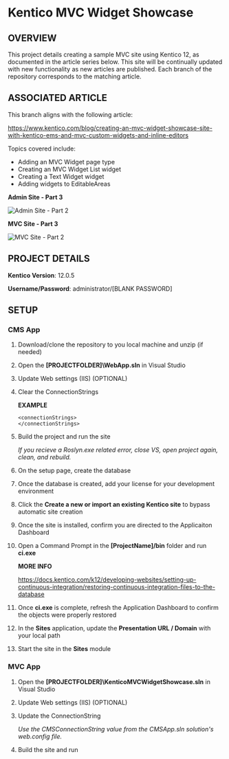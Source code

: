 # Kentico MVC Widget Showcase

## OVERVIEW
This project details creating a sample MVC site using Kentico 12, as documented in the article series below. This site will be continually updated with new functionality as new articles are published. Each branch of the repository corresponds to the matching article. 

## ASSOCIATED ARTICLE
This branch aligns with the following article: 

https://www.kentico.com/blog/creating-an-mvc-widget-showcase-site-with-kentico-ems-and-mvc-custom-widgets-and-inline-editors

Topics covered include:
- Adding an MVC Widget page type
- Creating an MVC Widget List widget
- Creating a Text Widget widget
- Adding widgets to EditableAreas

**Admin Site - Part 3**

![Admin Site - Part 2](https://www.kentico.com/getattachment/532d88d5-3719-45b1-ae56-8711ad44f2b0/Demo4.png?lang=en-US&width=700&height=478)

**MVC Site - Part 3**

![MVC Site - Part 2](https://www.kentico.com/getattachment/2ebad391-3495-40fe-b4ef-32698d590b40/Demo1.png?lang=en-US&width=700&height=477)


## PROJECT DETAILS

**Kentico Version**: 12.0.5

**Username/Password**: administrator/[BLANK PASSWORD]

## SETUP
### CMS App
1. Download/clone the repository to you local machine and unzip (if needed)

2. Open the **[PROJECTFOLDER]\WebApp.sln** in Visual Studio

3. Update Web settings (IIS) (OPTIONAL)

4. Clear the ConnectionStrings

   **EXAMPLE**
   ```
   <connectionStrings>
   </connectionStrings>
   ```
   
5. Build the project and run the site

   *If you recieve a Roslyn.exe related error, close VS, open project again, clean, and rebuild.*
   
6. On the setup page, create the database

7. Once the database is created, add your license for your development environment

8. Click the **Create a new or import an existing Kentico site** to bypass automatic site creation

9. Once the site is installed, confirm you are directed to the Applicaiton Dashboard

10. Open a Command Prompt in the **[ProjectName]/bin** folder and run **ci.exe**

    **MORE INFO**

    https://docs.kentico.com/k12/developing-websites/setting-up-continuous-integration/restoring-continuous-integration-files-to-the-database

11. Once **ci.exe** is complete, refresh the Application Dashboard to confirm the objects were properly restored 

12. In the **Sites** application, update the **Presentation URL / Domain** with your local path

13. Start the  site in the **Sites** module


### MVC App
1. Open the **[PROJECTFOLDER]\KenticoMVCWidgetShowcase.sln** in Visual Studio

2. Update Web settings (IIS) (OPTIONAL)

3. Update the ConnectionString

   *Use the CMSConnectionString value from the CMSApp.sln solution's web.config file.*

4. Build the site and run 
